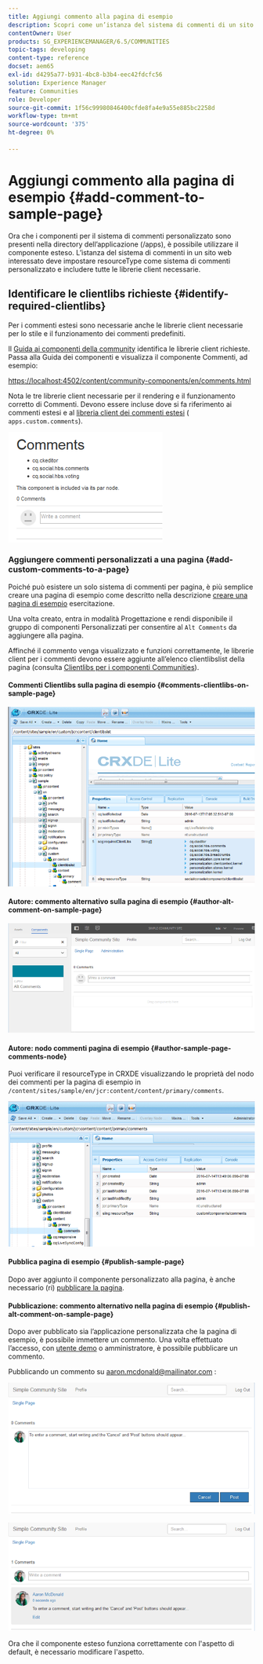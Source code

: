 ```yaml
---
title: Aggiungi commento alla pagina di esempio
description: Scopri come un’istanza del sistema di commenti di un sito web deve impostare resourceType come sistema di commenti personalizzato e includere tutte le librerie client necessarie.
contentOwner: User
products: SG_EXPERIENCEMANAGER/6.5/COMMUNITIES
topic-tags: developing
content-type: reference
docset: aem65
exl-id: d4295a77-b931-4bc8-b3b4-eec42fdcfc56
solution: Experience Manager
feature: Communities
role: Developer
source-git-commit: 1f56c99980846400cfde8fa4e9a55e885bc2258d
workflow-type: tm+mt
source-wordcount: '375'
ht-degree: 0%

---
```


# Aggiungi commento alla pagina di esempio  {#add-comment-to-sample-page}

Ora che i componenti per il sistema di commenti personalizzato sono presenti nella directory dell’applicazione (/apps), è possibile utilizzare il componente esteso. L’istanza del sistema di commenti in un sito web interessato deve impostare resourceType come sistema di commenti personalizzato e includere tutte le librerie client necessarie.

## Identificare le clientlibs richieste {#identify-required-clientlibs}

Per i commenti estesi sono necessarie anche le librerie client necessarie per lo stile e il funzionamento dei commenti predefiniti.

Il [Guida ai componenti della community](/help/communities/components-guide.md) identifica le librerie client richieste. Passa alla Guida dei componenti e visualizza il componente Commenti, ad esempio:

[https://localhost:4502/content/community-components/en/comments.html](https://localhost:4502/content/community-components/en/comments.html)

Nota le tre librerie client necessarie per il rendering e il funzionamento corretto di Commenti. Devono essere incluse dove si fa riferimento ai commenti estesi e al [libreria client dei commenti estesi](/help/communities/extend-create-components.md#create-a-client-library-folder) ( `apps.custom.comments`).

![comments-component1](assets/comments-component1.png)

### Aggiungere commenti personalizzati a una pagina {#add-custom-comments-to-a-page}

Poiché può esistere un solo sistema di commenti per pagina, è più semplice creare una pagina di esempio come descritto nella descrizione [creare una pagina di esempio](/help/communities/create-sample-page.md) esercitazione.

Una volta creato, entra in modalità Progettazione e rendi disponibile il gruppo di componenti Personalizzati per consentire al `Alt Comments` da aggiungere alla pagina.

Affinché il commento venga visualizzato e funzioni correttamente, le librerie client per i commenti devono essere aggiunte all’elenco clientlibslist della pagina (consulta [Clientlibs per i componenti Communities](/help/communities/clientlibs.md)).

#### Commenti Clientlibs sulla pagina di esempio {#comments-clientlibs-on-sample-page}

![comments-clientlibs-crxde](assets/comments-clientlibs-crxde.png)

#### Autore: commento alternativo sulla pagina di esempio {#author-alt-comment-on-sample-page}

![alt-comment](assets/alt-comment.png)

#### Autore: nodo commenti pagina di esempio {#author-sample-page-comments-node}

Puoi verificare il resourceType in CRXDE visualizzando le proprietà del nodo dei commenti per la pagina di esempio in `/content/sites/sample/en/jcr:content/content/primary/comments`.

![verify-comment-crxde](assets/verify-comment-crxde.png)

#### Pubblica pagina di esempio {#publish-sample-page}

Dopo aver aggiunto il componente personalizzato alla pagina, è anche necessario (ri) [pubblicare la pagina](/help/communities/sites-console.md#publishing-the-site).

#### Pubblicazione: commento alternativo nella pagina di esempio {#publish-alt-comment-on-sample-page}

Dopo aver pubblicato sia l’applicazione personalizzata che la pagina di esempio, è possibile immettere un commento. Una volta effettuato l’accesso, con [utente demo](/help/communities/tutorials.md#demo-users) o amministratore, è possibile pubblicare un commento.

Pubblicando un commento su aaron.mcdonald@mailinator.com :

![publish-alt-comment](assets/publish-alt-comment.png)

![publish-alt-comment1](assets/publish-alt-comment1.png)

Ora che il componente esteso funziona correttamente con l&#39;aspetto di default, è necessario modificare l&#39;aspetto.
